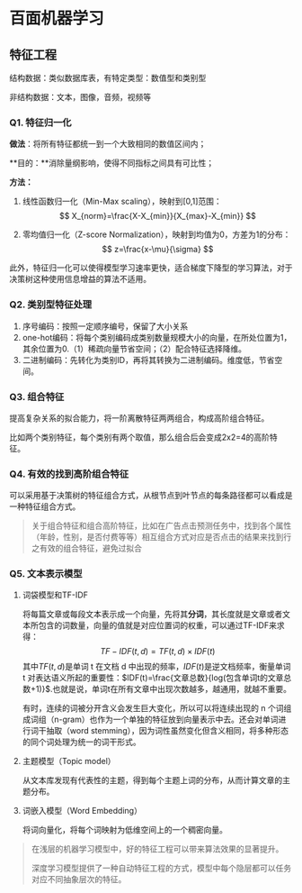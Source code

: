 # 百面机器学习

## 特征工程

结构数据：类似数据库表，有特定类型：数值型和类别型

非结构数据：文本，图像，音频，视频等

### Q1. 特征归一化

**做法**：将所有特征都统一到一个大致相同的数值区间内；

**目的：**消除量纲影响，使得不同指标之间具有可比性；

**方法：**

1. 线性函数归一化（Min-Max scaling），映射到[0,1]范围：
   $$
   X_{norm}=\frac{X-X_{min}}{X_{max}-X_{min}}
   $$
   

2. 零均值归一化（Z-score Normalization），映射到均值为0，方差为1的分布：
   $$
   z=\frac{x-\mu}{\sigma}
   $$

此外，特征归一化可以使得模型学习速率更快，适合梯度下降型的学习算法，对于决策树这种使用信息增益的算法不适用。

### Q2. 类别型特征处理

1. 序号编码：按照一定顺序编号，保留了大小关系
2. one-hot编码：将每个类别编码成类别数量规模大小的向量，在所处位置为1，其余位置为0.（1）稀疏向量节省空间；（2）配合特征选择降维。
3. 二进制编码：先转化为类别ID，再将其转换为二进制编码。维度低，节省空间。

### Q3. 组合特征

提高复杂关系的拟合能力，将一阶离散特征两两组合，构成高阶组合特征。

比如两个类别特征，每个类别有两个取值，那么组合后会变成2x2=4的高阶特征。

### Q4. 有效的找到高阶组合特征

可以采用基于决策树的特征组合方式，从根节点到叶节点的每条路径都可以看成是一种特征组合方式。

> 关于组合特征和组合高阶特征，比如在广告点击预测任务中，找到各个属性（年龄，性别，是否付费等等）相互组合方式对应是否点击的结果来找到行之有效的组合特征，避免过拟合

### Q5. 文本表示模型

1. 词袋模型和TF-IDF

   将每篇文章或每段文本表示成一个向量，先将其**分词**，其长度就是文章或者文本所包含的词数量，向量的值就是对应位置词的权重，可以通过TF-IDF来求得：
   $$
   TF-IDF(t,d)=TF(t,d)\times IDF(t)
   $$
   其中$TF(t,d)$是单词 t 在文档 d 中出现的频率，$IDF(t)$是逆文档频率，衡量单词 t 对表达语义所起的重要性：$IDF(t)=\frac{文章总数}{log(包含单词t的文章总数+1)}$.也就是说，单词t在所有文章中出现次数越多，越通用，就越不重要。

   有时，连续的词被分开含义会发生巨大变化，所以可以将连续出现的 n 个词组成词组（n-gram）也作为一个单独的特征放到向量表示中去。还会对单词进行词干抽取（word stemming），因为词性虽然变化但含义相同，将多种形态的同个词处理为统一的词干形式。

2. 主题模型（Topic model）

   从文本库发现有代表性的主题，得到每个主题上词的分布，从而计算文章的主题分布。

3. 词嵌入模型（Word Embedding）

   将词向量化，将每个词映射为低维空间上的一个稠密向量。

> 在浅层的机器学习模型中，好的特征工程可以带来算法效果的显著提升。
>
> 深度学习模型提供了一种自动特征工程的方式，模型中每个隐层都可以任务对应不同抽象层次的特征。
